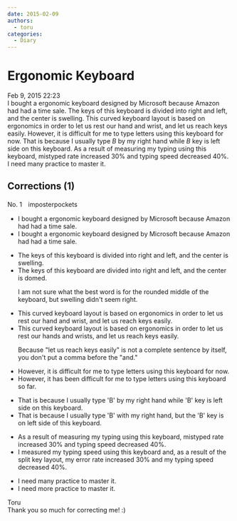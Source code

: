 ```yaml
---
date: 2015-02-09
authors:
  - toru
categories:
  - Diary
---
```


<h1 id="subject_show">Ergonomic Keyboard</h1>
<div class="date">Feb 9, 2015 22:23</div>
<div id="post"><div id="body_show_ori">
I bought a ergonomic keyboard designed by Microsoft because Amazon had had a time sale. The keys of this keyboard is divided into right and left, and the center is swelling. This curved keyboard layout is based on ergonomics in order to let us rest our hand and wrist, and let us reach keys easily. However, it is difficult for me to type letters using this keyboard for now. That is because I usually type <em>B</em> by my right hand while <em>B</em> key is left side on this keyboard. As a result of measuring my typing using this keyboard, mistyped rate increased 30% and typing speed decreased 40%. I need many practice to master it.
</div></div>

<!-- more -->


## Corrections (1)
<div id="block"><div class="first_name"> No. 1　<span class="just_name">imposterpockets</span></div><div id="block2">
<ul class="correction_field">
<li class="incorrect">I bought a ergonomic keyboard designed by Microsoft because Amazon had had a time sale.</li>
<li class="corrected correct">
I bought a ergonomic keyboard designed by Microsoft because Amazon had <span class="sline"><span class="f_red">had</span></span> a <span class="f_red"><span class="sline">time</span></span> sale.
</li>
</ul>
<ul class="correction_field">
<li class="incorrect">The keys of this keyboard is divided into right and left, and the center is swelling.</li>
<li class="corrected correct">
The keys of this keyboard <span class="f_blue">are</span> divided into right and left, and the center is <span class="f_blue">domed</span>.
<p class="correction_comment">I am not sure what the best word is for the rounded middle of the keyboard, but swelling didn't seem right.</p>
</li>
</ul>
<ul class="correction_field">
<li class="incorrect">This curved keyboard layout is based on ergonomics in order to let us rest our hand and wrist, and let us reach keys easily.</li>
<li class="corrected correct">
This curved keyboard layout is based on ergonomics in order to let us rest our hand<span class="f_blue">s</span> and wrists<span class="sline"><span class="f_red">,</span></span> and let us reach keys easily.
<p class="correction_comment">Because "let us reach keys easily" is not a complete sentence by itself, you don't put a comma before the "and."</p>
</li>
</ul>
<ul class="correction_field">
<li class="incorrect">However, it is difficult for me to type letters using this keyboard for now.</li>
<li class="corrected correct">
However, it <span class="f_blue">has been</span> difficult for me to type letters using this keyboard <span class="f_blue">so far</span>.
</li>
</ul>
<ul class="correction_field">
<li class="incorrect">That is because I usually type 'B' by my right hand while 'B' key is left side on this keyboard.</li>
<li class="corrected correct">
That is because I usually type 'B' <span class="f_blue">with</span> my right hand<span class="f_blue">, but the</span> 'B' key is <span class="f_blue">on</span> left side <span class="f_blue">of</span> this keyboard.
</li>
</ul>
<ul class="correction_field">
<li class="incorrect">As a result of measuring my typing using this keyboard, mistyped rate increased 30% and typing speed decreased 40%.</li>
<li class="corrected correct">
<span class="f_blue">I measured my typing speed using this keyboard and, </span>as a result <span class="f_blue">of the split key layout,</span> <span class="f_blue">my error </span>rate increased 30% and <span class="f_blue">my </span>typing speed decreased 40%.
</li>
</ul>
<ul class="correction_field">
<li class="incorrect">I need many practice to master it.</li>
<li class="corrected correct">
I need <span class="f_blue">more</span> practice to master it.
</li>
</ul>
</div><div class="name"><span class="just_name">Toru</span><br>
Thank you so much for correcting me! :)
</div>
</div>
